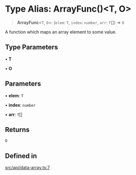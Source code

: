 # Type Alias: ArrayFunc()\<T, O\>

> **ArrayFunc**\<`T`, `O`\>: (`elem`: `T`, `index`: `number`, `arr`: `T`[]) => `O`

A function which maps an array element to some value.

## Type Parameters

• **T**

• **O**

## Parameters

• **elem**: `T`

• **index**: `number`

• **arr**: `T`[]

## Returns

`O`

## Defined in

[src/api/data-array.ts:7](https://github.com/GamerGirlandCo/datacore/blob/7f32893e5430e552f1b1164e828ac7a411d6e24f/src/api/data-array.ts#L7)
